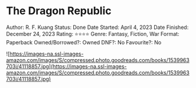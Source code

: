 # The Dragon Republic

Author: R. F. Kuang
Status: Done
Date Started: April 4, 2023
Date Finished: December 24, 2023
Rating: ⭐️⭐️⭐️⭐️
Genre: Fantasy, Fiction, War
Format: Paperback
Owned/Borrowed?: Owned
DNF?: No
Favourite?: No

![https://images-na.ssl-images-amazon.com/images/S/compressed.photo.goodreads.com/books/1539963703i/41118857.jpg](https://images-na.ssl-images-amazon.com/images/S/compressed.photo.goodreads.com/books/1539963703i/41118857.jpg)